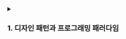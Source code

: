 <details>
  <summary><h3>1. 디자인 패턴과 프로그래밍 패러다임 </h3></summary>
  
- 디자인 패턴
    - 개요
    - 생성 패턴
        - 싱글톤
        - 팩토리 메소드
    - 구조 패턴
        - 데코레이터
        - 프록시
        - 어뎁터
        - 노출모듈
    - 행위 패턴
        - 옵저버
        - 템플릿 메소드
        - 전략
        - 이터레이터
    - MVC, MVP, MVVM 패턴
    - 안티 패턴
- 선언형과 함수형 프로그래밍
    - 순수 함수, 고차 함수
- 객체 지향 프로그래밍
    - 4가지 특징, SOLID 원칙
- 절차형 프로그래밍
</div>
</details>
